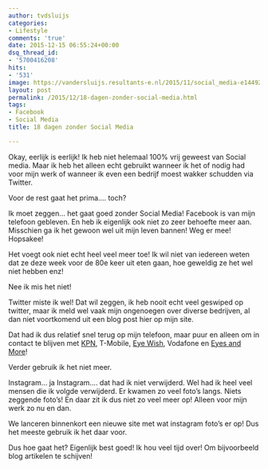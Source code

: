 ```yaml
---
author: tvdsluijs
categories:
- Lifestyle
comments: 'true'
date: 2015-12-15 06:55:24+00:00
dsq_thread_id:
- '5700416208'
hits:
- '531'
image: https://vandersluijs.resultants-e.nl/2015/11/social_media-e1449262641636.jpg
layout: post
permalink: /2015/12/18-dagen-zonder-social-media.html
tags:
- Facebook
- Social Media
title: 18 dagen zonder Social Media

---
```

Okay, eerlijk is eerlijk! Ik heb niet helemaal 100% vrij geweest van Social media. Maar ik heb het alleen echt gebruikt wanneer ik het of nodig had voor mijn werk of wanneer ik even een bedrijf moest wakker schudden via Twitter.

Voor de rest gaat het prima&#8230;. toch?<!--more-->

Ik moet zeggen&#8230; het gaat goed zonder Social Media! Facebook is van mijn telefoon gebleven. En heb ik eigenlijk ook niet zo zeer behoefte meer aan. Misschien ga ik het gewoon wel uit mijn leven bannen! Weg er mee! Hopsakee!

Het voegt ook niet echt heel veel meer toe! Ik wil niet van iedereen weten dat ze deze week voor de 80e keer uit eten gaan, hoe geweldig ze het wel niet hebben enz!

Nee ik mis het niet!

Twitter miste ik wel! Dat wil zeggen, ik heb nooit echt veel geswiped op twitter, maar ik meld wel vaak mijn ongenoegen over diverse bedrijven, al dan niet voortkomend uit een blog post hier op mijn site.

Dat had ik dus relatief snel terug op mijn telefoon, maar puur en alleen om in contact te blijven met [KPN](https://www.vandersluijs.nl/blog/2015/12/kpn-mobiel-verlengingsaanbod-om-klanten-weg-te-jagen.html), T-Mobile, [Eye Wish](https://www.vandersluijs.nl/blog/2015/12/eye-wish-opticiens.html), Vodafone en [Eyes and More](https://www.vandersluijs.nl/blog/2015/12/eyes-en-more-is-helemaal-niks.html)!

Verder gebruik ik het niet meer.

Instagram&#8230; ja Instagram&#8230;. dat had ik niet verwijderd. Wel had ik heel veel mensen die ik volgde verwijderd. Er kwamen zo veel foto&#8217;s langs. Niets zeggende foto&#8217;s! En daar zit ik dus niet zo veel meer op! Alleen voor mijn werk zo nu en dan.

We lanceren binnenkort een nieuwe site met wat instagram foto&#8217;s er op! Dus het meeste gebruik ik het daar voor.

Dus hoe gaat het? Eigenlijk best goed! Ik hou veel tijd over! Om bijvoorbeeld blog artikelen te schijven!